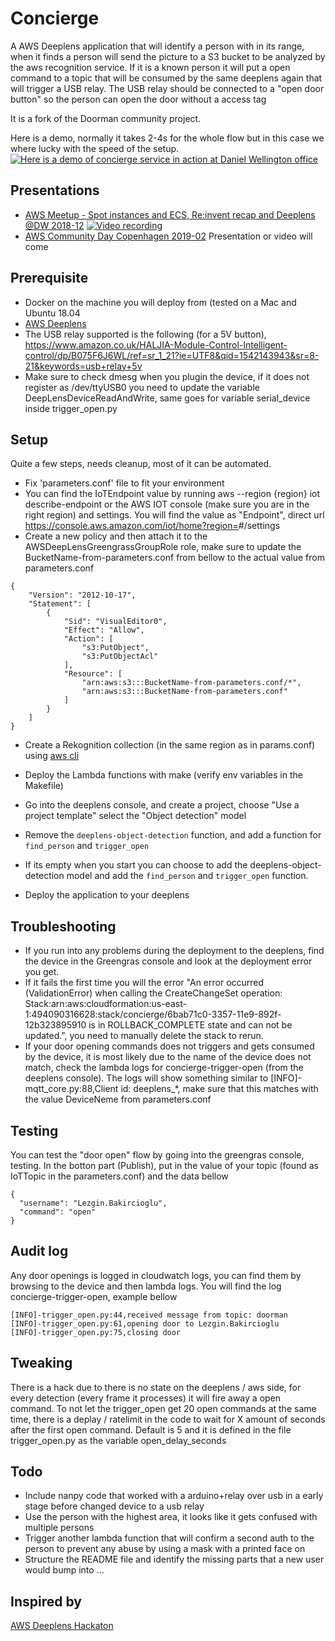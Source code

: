 # Concierge

A AWS Deeplens application that will identify a person with in its range, when it finds a person will send the picture to a S3 bucket to be analyzed by the aws recognition service. If it is a known person it will put a open command to a topic that will be consumed by the same deeplens again that will trigger a USB relay. The USB relay should be connected to a "open door button" so the person can open the door without a access tag

It is a fork of the Doorman community project.

Here is a demo, normally it takes 2-4s for the whole flow but in this case we where lucky with the speed of the setup.
[![Here is a demo of concierge service in action at Daniel Wellington office](http://img.youtube.com/vi/nysLLK3DOeg/0.jpg)](http://www.youtube.com/watch?v=nysLLK3DOeg)

Presentations
---
- [AWS Meetup - Spot instances and ECS, Re:invent recap and Deeplens @DW 2018-12](https://www.meetup.com/aws-stockholm/events/255772998/)
[![Video recording](http://img.youtube.com/vi/b6p2WG4a9A0/0.jpg)](https://www.youtube.com/watch?v=b6p2WG4a9A0)
- [AWS Community Day Copenhagen 2019-02](https://awscommunitynordics.org/communityday/)
Presentation or video will come

Prerequisite
---
- Docker on the machine you will deploy from (tested on a Mac and Ubuntu 18.04
- [AWS Deeplens](https://aws.amazon.com/deeplens/)
- The USB relay supported is the following (for a 5V button),  https://www.amazon.co.uk/HALJIA-Module-Control-Intelligent-control/dp/B075F6J6WL/ref=sr_1_21?ie=UTF8&qid=1542143943&sr=8-21&keywords=usb+relay+5v
- Make sure to check dmesg when you plugin the device, if it does not register as /dev/ttyUSB0 you need to update the variable DeepLensDeviceReadAndWrite, same goes for variable serial_device inside trigger_open.py

Setup
---
Quite a few steps, needs cleanup, most of it can be automated.

- Fix 'parameters.conf' file to fit your environment
- You can find the IoTEndpoint value by running aws --region {region} iot describe-endpoint or the AWS IOT console (make sure you are in the right region) and settings. You will find the value as "Endpoint",  direct url https://console.aws.amazon.com/iot/home?region=<YOUR-REGION>#/settings
- Create a new policy and then attach it to the AWSDeepLensGreengrassGroupRole role, make sure to update the BucketName-from-parameters.conf from bellow to the actual value from parameters.conf
```
{
    "Version": "2012-10-17",
    "Statement": [
        {
            "Sid": "VisualEditor0",
            "Effect": "Allow",
            "Action": [
                "s3:PutObject",
                "s3:PutObjectAcl"
            ],
            "Resource": [
                "arn:aws:s3:::BucketName-from-parameters.conf/*",
                "arn:aws:s3:::BucketName-from-parameters.conf"
            ]
        }
    ]
}
```
- Create a Rekognition collection (in the same region as in params.conf) using [aws cli](https://docs.aws.amazon.com/cli/latest/reference/rekognition/create-collection.html)

- Deploy the Lambda functions with make (verify env variables in the Makefile)

- Go into the deeplens console, and create a project, choose "Use a project template" select the "Object detection" model
- Remove the `deeplens-object-detection` function, and add a function for `find_person` and `trigger_open`
- If its empty when you start you can choose to add the deeplens-object-detection model and add the `find_person` and `trigger_open` function.
- Deploy the application to your deeplens

Troubleshooting
---
- If you run into any problems during the deployment to the deeplens, find the device in the Greengras console and look at the deployment error you get.
- If it fails the first time you will the error "An error occurred (ValidationError) when calling the CreateChangeSet operation: Stack:arn:aws:cloudformation:us-east-1:494090316628:stack/concierge/6bab71c0-3357-11e9-892f-12b323895910 is in ROLLBACK_COMPLETE state and can not be updated.", you need to manually delete the stack to rerun.
- If your door opening commands does not triggers and gets consumed by the device, it is most likely due to the name of the device does not match, check the lambda logs for concierge-trigger-open (from the deeplens console). The logs will show something similar to [INFO]-mqtt_core.py:88,Client id: deeplens_*, make sure that this matches with the value DeviceNeme from parameters.conf 

Testing
---
You can test the "door open" flow by going into the greengras console, testing. In the botton part (Publish), put in the value of your topic (found as IoTTopic in the parameters.conf) and the data bellow
```
{
  "username": "Lezgin.Bakircioglu",
  "command": "open"
}
```

Audit log
---
Any door openings is logged in cloudwatch logs, you can find them by browsing to the device and then lambda logs.
You will find the log concierge-trigger-open, example bellow
```
[INFO]-trigger_open.py:44,received message from topic: doorman
[INFO]-trigger_open.py:61,opening door to Lezgin.Bakircioglu
[INFO]-trigger_open.py:75,closing door
```

Tweaking
---
There is a hack due to there is no state on the deeplens / aws side, for every detection (every frame it processes) it will fire away a open command. To not let the trigger_open get 20 open commands at the same time, there is a deplay / ratelimit in the code to wait for X amount of seconds after the first open command. Default is 5 and it is defined in the file trigger_open.py as the variable open_delay_seconds 

Todo
---
- Include nanpy code that worked with a arduino+relay over usb in a early stage before changed device to a usb relay
- Use the person with the highest area, it looks like it gets confused with multiple persons
- Trigger another lambda function that will confirm a second auth to the person to prevent any abuse by using a mask with a printed face on
- Structure the README file and identify the missing parts that a new user would bump into
...

Inspired by
---
[AWS Deeplens Hackaton](https://devpost.com/software/doorman-a1oh0e)

